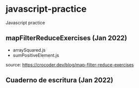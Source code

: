 # javascript-practice
Javascript practice

## mapFilterReduceExercises (Jan 2022)
- arraySquared.js
- sumPositiveElement.js


source: https://crocoder.dev/blog/map-filter-reduce-exercises

## Cuaderno de escritura (Jan 2022)
